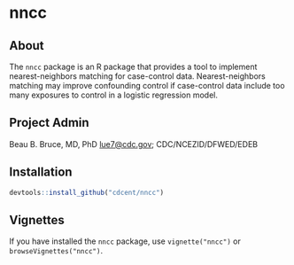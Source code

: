 # nncc

<!-- badges: start -->
<!-- badges: end -->

## About

The `nncc` package is an R package that provides a tool to implement 
nearest-neighbors matching for case-control data. Nearest-neighbors matching 
may improve confounding control if case-control data include too many exposures
to control in a logistic regression model.

## Project Admin

Beau B. Bruce, MD, PhD <lue7@cdc.gov>; CDC/NCEZID/DFWED/EDEB

## Installation
``` r
devtools::install_github("cdcent/nncc")
```

## Vignettes

If you have installed the `nncc` package, use `vignette("nncc")` or `browseVignettes("nncc")`.





